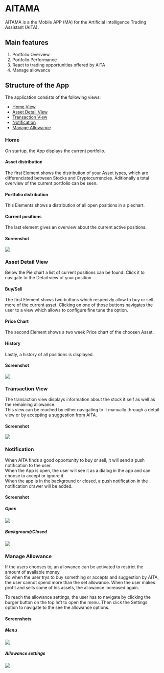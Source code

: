 # AITAMA

AITAMA is a the Mobile APP (MA) for the Artificial Intelligence Trading Assistant (AITA). 

## Main features

1. Portfolio Overview
2. Portfolio Performance
3. React to trading opportunities offered by AITA
4. Manage allowance

## Structure of the App

The application consists of the following views:
 - [Home View](#Home)
 - [Asset Detail View](#Asset-Detail-View)
 - [Transaction View](#Transaction-View)
 - [Notification](#Notification)
 - [Manage Allowance](#Manage-Allowance)
### Home

On startup, the App displays the current portfolio.

#### Asset distribution

The first Element shows the distribution of your Asset types, 
which are differenciated between Stocks and Cryptocurrencies.
Aditionally a total overview of the current portfolio can be seen.

#### Portfolio distribution

This Elements shows a distribution of all open positions in a piechart.

#### Current positions

The last element gives an overview about the current active positions.

#### Screenshot
![](images/portfolio.PNG)

### Asset Detail View

Below the Pie chart a list of current positions can be found. 
Click it to navigate to the Detail view of your position.

#### Buy/Sell

The first Element shows two buttons which respecivly allow to buy or sell more of the current asset. Clicking on one of those buttons navigates the user to a view which allows to configure fine tune the option.

#### Price Chart

The second Element shows a two week Price chart of the choosen Asset.

#### History

Lastly, a history of all positions is displayed.

#### Screenshot
![](images/detail.PNG)

### Transaction View

The transaction view displays information about the stock it self as well as the remaining allowance.  
This view can be reached by either navigating to it manually through a detail view or by accepting a suggestion from AITA.

#### Screenshot

![](images/buy.PNG)

### Notification

When AITA finds a good opportunity to buy or sell, it will send a push notification to the user.  
When the App is open, the user will see it as a dialog in the app and can choose to accept or ignore it.  
When the app is in the background or closed, a push notification in the notification drawer will be added.

#### Screenshot
##### Open

![](images/notification.PNG)

##### Background/Closed

![](images/notification2.PNG)

### Manage Allowance

If the users chooses to, 
an allowance can be activated to restrict the amount of available money.  
So when the user trys to buy something or accepts and suggestion by AITA, 
the user cannot spend more than the set allowance.
When the user makes profit and sells some of his assets, the allowance increased again.

To reach the allowance settings, the user has to navigate by clicking the burger button
on the top left to open the menu. Then click the Settings option to navigate to the see the allowance options.

#### Screenshots

##### Menu 

![](images/menu.PNG)

##### Allowance settings

![](images/allowance.PNG)
